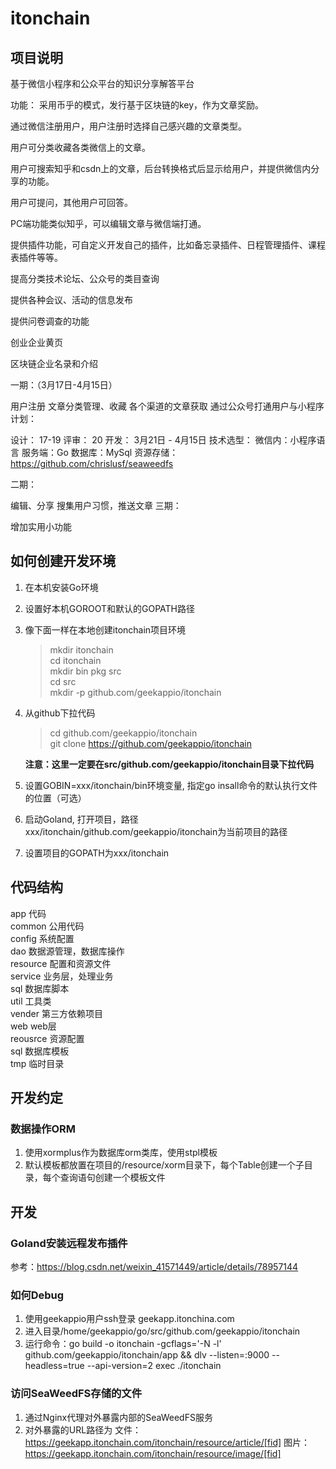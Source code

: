 # itonchain 
## 项目说明
基于微信小程序和公众平台的知识分享解答平台

功能： 采用币乎的模式，发行基于区块链的key，作为文章奖励。

通过微信注册用户，用户注册时选择自己感兴趣的文章类型。

用户可分类收藏各类微信上的文章。

用户可搜索知乎和csdn上的文章，后台转换格式后显示给用户，并提供微信内分享的功能。

用户可提问，其他用户可回答。

PC端功能类似知乎，可以编辑文章与微信端打通。

提供插件功能，可自定义开发自己的插件，比如备忘录插件、日程管理插件、课程表插件等等。

提高分类技术论坛、公众号的类目查询

提供各种会议、活动的信息发布

提供问卷调查的功能

创业企业黄页

区块链企业名录和介绍

一期：（3月17日-4月15日）

用户注册
文章分类管理、收藏
各个渠道的文章获取
通过公众号打通用户与小程序
计划：

设计： 17-19
评审： 20
开发： 3月21日 - 4月15日
技术选型： 微信内：小程序语言 服务端：Go 数据库：MySql 资源存储：https://github.com/chrislusf/seaweedfs

二期：

编辑、分享
搜集用户习惯，推送文章
三期：

增加实用小功能

## 如何创建开发环境 
1. 在本机安装Go环境    
2. 设置好本机GOROOT和默认的GOPATH路径    
3. 像下面一样在本地创建itonchain项目环境    
    >mkdir itonchain    
    cd itonchain  
    mkdir bin pkg src  
    cd src  
    mkdir -p github.com/geekappio/itonchain  
 4. 从github下拉代码    
    > cd github.com/geekappio/itonchain    
    git clone https://github.com/geekappio/itonchain 
    
    **注意：这里一定要在src/github.com/geekappio/itonchain目录下拉代码**  
 5. 设置GOBIN=xxx/itonchain/bin环境变量, 指定go insall命令的默认执行文件的位置（可选）  
 6. 启动Goland, 打开项目，路径xxx/itonchain/github.com/geekappio/itonchain为当前项目的路径  
 7. 设置项目的GOPATH为xxx/itonchain  
      
## 代码结构 
app             代码    
  common          公用代码    
    config          系统配置    
    dao             数据源管理，数据库操作    
    resource        配置和资源文件    
    service         业务层，处理业务    
    sql             数据库脚本    
    util            工具类    
    vender          第三方依赖项目    
    web             web层    
   reousrce        资源配置    
sql             数据库模板    
tmp             临时目录

## 开发约定
### 数据操作ORM 
 1. 使用xormplus作为数据库orm类库，使用stpl模板
 2. 默认模板都放置在项目的/resource/xorm目录下，每个Table创建一个子目录，每个查询语句创建一个模板文件


## 开发
### Goland安装远程发布插件
参考：https://blog.csdn.net/weixin_41571449/article/details/78957144

### 如何Debug
 1. 使用geekappio用户ssh登录 geekapp.itonchina.com
 2. 进入目录/home/geekappio/go/src/github.com/geekappio/itonchain
 3. 运行命令：go build -o itonchain -gcflags='-N -l' github.com/geekappio/itonchain/app && dlv --listen=:9000 --headless=true --api-version=2 exec ./itonchain

### 访问SeaWeedFS存储的文件
 1. 通过Nginx代理对外暴露内部的SeaWeedFS服务
 2. 对外暴露的URL路径为
    文件：https://geekapp.itonchain.com/itonchain/resource/article/[fid]
    图片：https://geekapp.itonchain.com/itonchain/resource/image/[fid]
